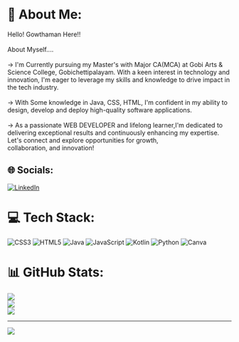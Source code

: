 # 💫 About Me:
Hello! Gowthaman Here!!<br><br>About Myself....<br><br>-> I'm Currently pursuing my Master's with Major CA(MCA) at Gobi Arts & Science College, Gobichettipalayam. With a keen interest in technology and innovation, I'm eager to leverage my skills and knowledge to drive impact in the tech industry.<br><br>-> With Some knowledge in Java, CSS, HTML, I'm confident in my ability to design, develop and deploy high-quality software applications.<br><br>-> As a passionate WEB DEVELOPER and lifelong learner,I'm dedicated to delivering exceptional results and continuously enhancing my expertise.<br>Let's connect and explore opportunities for growth, collaboration, and innovation!


## 🌐 Socials:
[![LinkedIn](https://img.shields.io/badge/LinkedIn-%230077B5.svg?logo=linkedin&logoColor=white)](https://linkedin.com/in/https://www.linkedin.com/in/gowthaman21?utm_source=share&utm_campaign=share_via&utm_content=profile&utm_medium=android_app) 

# 💻 Tech Stack:
![CSS3](https://img.shields.io/badge/css3-%231572B6.svg?style=for-the-badge&logo=css3&logoColor=white) ![HTML5](https://img.shields.io/badge/html5-%23E34F26.svg?style=for-the-badge&logo=html5&logoColor=white) ![Java](https://img.shields.io/badge/java-%23ED8B00.svg?style=for-the-badge&logo=openjdk&logoColor=white) ![JavaScript](https://img.shields.io/badge/javascript-%23323330.svg?style=for-the-badge&logo=javascript&logoColor=%23F7DF1E) ![Kotlin](https://img.shields.io/badge/kotlin-%237F52FF.svg?style=for-the-badge&logo=kotlin&logoColor=white) ![Python](https://img.shields.io/badge/python-3670A0?style=for-the-badge&logo=python&logoColor=ffdd54) ![Canva](https://img.shields.io/badge/Canva-%2300C4CC.svg?style=for-the-badge&logo=Canva&logoColor=white)
# 📊 GitHub Stats:
![](https://github-readme-stats.vercel.app/api?username=gowthaman613&theme=dark&hide_border=false&include_all_commits=false&count_private=false)<br/>
![](https://github-readme-streak-stats.herokuapp.com/?user=gowthaman613&theme=dark&hide_border=false)<br/>
![](https://github-readme-stats.vercel.app/api/top-langs/?username=gowthaman613&theme=dark&hide_border=false&include_all_commits=false&count_private=false&layout=compact)

---
[![](https://visitcount.itsvg.in/api?id=gowthaman613&icon=0&color=0)](https://visitcount.itsvg.in)

<!-- Proudly created with GPRM ( https://gprm.itsvg.in ) -->
